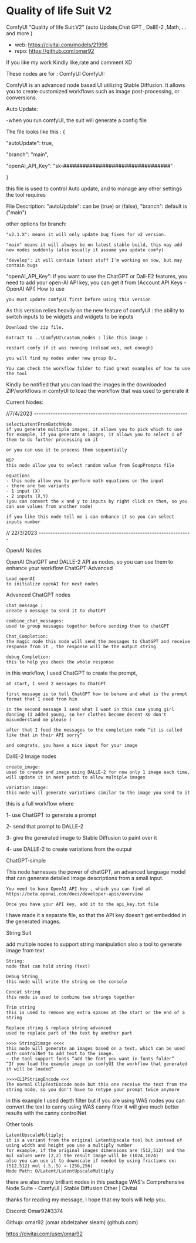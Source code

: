 Quality of life Suit V2
========================
ComfyUI "Quality of life Suit:V2" (auto Update,Chat GPT , DallE-2 ,Math, ... and more )
* web: https://civitai.com/models/21996
* repo: https://github.com/omar92

If you like my work Kindly like,rate and comment XD

These nodes are for : ComfyUI
ComfyUI:

ComfyUI is an advanced node based UI utilizing Stable Diffusion. It allows you to create customized workflows such as image post-processing, or conversions.

Auto Update:

-when you run comfyUI, the suit will generate a config file

The file looks like this :
{

"autoUpdate": true,

"branch": "main",

"openAI_API_Key": "sk-#################################"

}

this file is used to control Auto update, and to manage any other settings the tool requires

File Description:
"autoUpdate": can be (true) or (false),
"branch": default is ("main")

other options for branch:

    "v2.1.X": means it will only update bug fixes for v2 version.

    "main" means it will always be on latest stable build, this may add new nodes suddenly (also usually it assume you update comfy)

    "develop": it will contain latest stuff I'm working on now, but may contain bugs

"openAI_API_Key": if you want to use the ChatGPT or Dall-E2 features, you need to add your open-AI API key, you can get it from (Account API Keys - OpenAI API)
How to use

    you must update comfyUI first before using this version

As this version relies heavily on the new feature of comfyUI : the ability to switch inputs to be widgets and widgets to be inputs

    Download the zip file.

    Extract to ..\ComfyUI\custom_nodes : like this image :

    restart comfy if it was running (reload web, not enough)

    you will find my nodes under new group O/…

    You can check the workflow folder to find great examples of how to use the tool

Kindly be notified that you can load the images in the downloaded ZIP/workflows in comfyUI to load the workflow that was used to generate it

Current Nodes:

//7/4/2023 -----------------------------------------------------------------

    selectLatentFromBatchNode
    if you generate multiple images, it allows you to pick which to use
    for example, if you generate 4 images, it allows you to select 1 of them to do further processing on it

    or you can use it to process them sequentially

    NSP
    this node allow you to select random value from SoupPrompts file

    equations
    - this node allow you to perform math equations on the input
    - there are two variants
    - 1 input (X)
    - 2 inputs (X,Y)
    (you can convert the x and y to inputs by right click on them, so you can use values from another node)

    if you like this node tell me i can enhance it so you can select inputs number

// 22/3/2023 -----------------------------------------------------------------

OpenAI Nodes

OpenAI ChatGPT and DALLE-2 API as nodes, so you can use them to enhance your workflow
ChatGPT-Advanced

    Load_openAI
    to initialize openAI for next nodes

Advanced ChatGPT nodes

    chat_message :
    create a message to send it to chatGPT

    combine_chat_messages:
    used to group messages together before sending them to chatGPT

    Chat_Completion:
    the magic node this node will send the messages to ChatGPT and receive response from it , the response will be the output string

    debug_Completion:
    this to help you check the whole response

in this workflow, I used ChatGPT to create the prompt,

    at start, I send 2 messages to ChatGPT

    first message is to tell ChatGPT how to behave and what is the prompt format that I need from him

    in the second message I send what I want in this case young girl dancing (I added young, so her clothes become decent XD don't misunderstand me please )

    after that I feed the messages to the completion node “it is called like that in their API sorry”

    and congrats, you have a nice input for your image

DallE-2 Image nodes

    create_image:
    used to create and image using DALLE-2 for now only 1 image each time, will update it in next patch to allow multiple images

    variation_image:
    this node will generate variations similar to the image you send to it

this is a full workflow where

1- use ChatGPT to generate a prompt

2- send that prompt to DALLE-2

3- give the generated image to Stable Diffusion to paint over it

4- use DALLE-2 to create variations from the output

ChatGPT-simple

This node harnesses the power of chatGPT, an advanced language model that can generate detailed image descriptions from a small input.

    You need to have OpenAI API key , which you can find at https://beta.openai.com/docs/developer-apis/overview

    Once you have your API key, add it to the api_key.txt file

I have made it a separate file, so that the API key doesn't get embedded in the generated images.

<you can load this image in comfyUI to load the workflow>

String Suit

add multiple nodes to support string manipulation also a tool to generate image from text

    String:
    node that can hold string (text)

    Debug String
    this node will write the string on the console

    Concat string
    this node is used to combine two strings together

    Trim string
    this is used to remove any extra spaces at the start or the end of a string

    Replace string & replace string advanced
    used to replace part of the text by another part

    >>>> String2image <<<<
    this node will generate an images based on a text, which can be used with controlNet to add text to the image.
    — the tool support fonts “add the font you want in fonts folder”
    “If you load the example image in comfyUI the workflow that generated it will be loaded”

    >>>>CLIPStringEncode <<<
    The normal ClipTextEncode node but this one receive the text from the string node, so you don't have to retype your prompt twice anymore

in this example I used depth filter but if you are using WAS nodes you can convert the text to canny using WAS canny filter it will give much better results with the canny controlNet

Other tools

    LatentUpscaleMultiply:
    it is a variant from the original LatentUpscale tool but instead of using width and height you use a multiply number
    for example, if the original images dimensions are (512,512) and the mul values were (2,2) the result image will be (1024,1024)
    also you can use it to downscale if needed by using fractions ex:(512,512) mul (.5,.5) → (256,256)
    Node Path: O/Latent/LatentUpscaleMultiply


there are also many brilliant nodes in this package
WAS's Comprehensive Node Suite - ComfyUI | Stable Diffusion Other | Civitai

thanks for reading my message, I hope that my tools will help you.

Discord: Omar92#3374

Githup: omar92 (omar abdelzaher sleam) (github.com)

https://civitai.com/user/omar92
